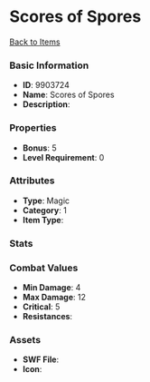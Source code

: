 # Scores of Spores



[Back to Items](../items.md)

### Basic Information

- **ID**: 9903724
- **Name**: Scores of Spores
- **Description**: 

### Properties

- **Bonus**: 5
- **Level Requirement**: 0

### Attributes

- **Type**: Magic
- **Category**: 1
- **Item Type**: 

### Stats


### Combat Values

- **Min Damage**: 4
- **Max Damage**: 12
- **Critical**: 5
- **Resistances**: 

### Assets

- **SWF File**: 
- **Icon**: 

